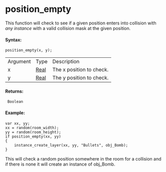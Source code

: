 # position_empty

This function will check to see if a given position enters into
collision with *any instance* with a valid collision mask at the given
position.

#### Syntax:

``` gml
position_empty(x, y);
```

|          |                                                                         |                          |
|----------|-------------------------------------------------------------------------|--------------------------|
| Argument | Type                                                                    | Description              |
| x        |  [Real](../../../../../GameMaker_Language/GML_Overview/Data_Types)  | The x position to check. |
| y        |  [Real](../../../../../GameMaker_Language/GML_Overview/Data_Types)  | The y position to check. |

#### Returns:

``` gml
 Boolean
```

#### Example:

``` gml
var xx, yy;
xx = random(room_width);
yy = random(room_height);
if position_empty(xx, yy)
{
    instance_create_layer(xx, yy, "Bullets", obj_Bomb);
}
```

This will check a random position somewhere in the room for a collision
and if there is none it will create an instance of obj_Bomb.
